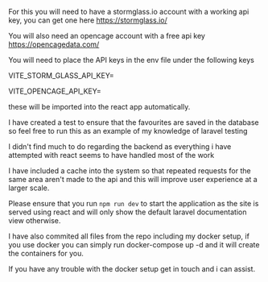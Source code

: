 For this you will need to have a stormglass.io account with a working api key, you can get one here https://stormglass.io/

You will also need an opencage account with a free api key https://opencagedata.com/

You will need to place the API keys in the env file under the following keys

VITE_STORM_GLASS_API_KEY=

VITE_OPENCAGE_API_KEY=

these will be imported into the react app automatically. 

I have created a test to ensure that the favourites are saved in the database so feel free to run this as an example of my knowledge of laravel testing

I didn't find much to do regarding the backend as everything i have attempted with react seems to have handled most of the work

I have included a cache into the system so that repeated requests for the same area aren't made to the api and this will improve user experience at a larger scale.

Please ensure that you run `npm run dev` to start the application as the site is served using react and will only show the default laravel documentation view otherwise.

I have also commited all files from the repo including my docker setup, if you use docker you can simply run docker-compose up -d and it will create the containers for you.

If you have any trouble with the docker setup get in touch and i can assist.
